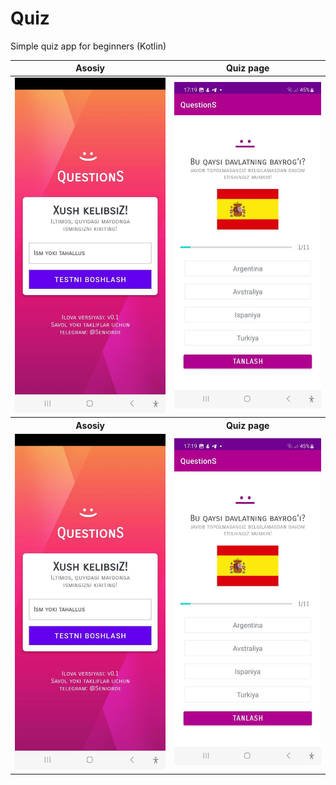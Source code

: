 # Quiz
Simple quiz app for beginners (Kotlin)


<table>
<thead>
<tr>
<th>Asosiy</th>
<th>Quiz page</th>
</tr>
</thead>
<tbody>
<tr>
<td><img src="https://raw.githubusercontent.com/abbouse/Quiz/master/screenshots/1.jpg"></td>
<td><img src="https://raw.githubusercontent.com/abbouse/Quiz/master/screenshots/2.jpg"></td>
</tr>
  <tr>
<th>Asosiy</th>
<th>Quiz page</th>
</tr>
  <tr>
<td><img src="https://raw.githubusercontent.com/abbouse/Quiz/master/screenshots/1.jpg"></td>
<td><img src="https://raw.githubusercontent.com/abbouse/Quiz/master/screenshots/2.jpg"></td>
</tr>
</tbody>
</table>
